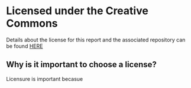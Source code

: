 # Licensed under the Creative Commons
Details about the license for this report and the associated repository can be found [HERE](https://github.com/VictoriaSavage526/Lab-4/blob/main/LICENSE)

## Why is it important to choose a license?

Licensure is important becasue
